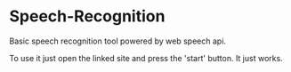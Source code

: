 # Speech-Recognition
Basic speech recognition tool powered by web speech api.

To use it just open the linked site and press the 'start' button. It just works.
